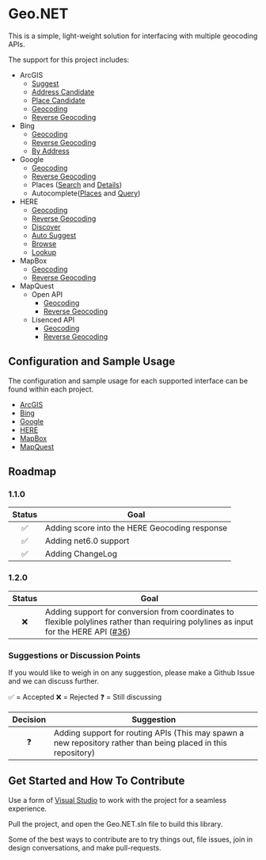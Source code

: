 # Geo.NET

This is a simple, light-weight solution for interfacing with multiple geocoding APIs.

The support for this project includes:

 - ArcGIS
	 - [Suggest](https://developers.arcgis.com/rest/geocode/api-reference/geocoding-suggest.htm)
	 - [Address Candidate](https://developers.arcgis.com/labs/rest/search-for-an-address/)
	 - [Place Candidate](https://developers.arcgis.com/labs/rest/find-places/)
	 - [Geocoding](https://developers.arcgis.com/rest/geocode/api-reference/geocoding-geocode-addresses.htm)
	 - [Reverse Geocoding](https://developers.arcgis.com/rest/geocode/api-reference/geocoding-reverse-geocode.htm)
 - Bing
	 - [Geocoding](https://docs.microsoft.com/en-us/bingmaps/rest-services/locations/find-a-location-by-query)
	 - [Reverse Geocoding](https://docs.microsoft.com/en-us/bingmaps/rest-services/locations/find-a-location-by-point)
	 - [By Address](https://docs.microsoft.com/en-us/bingmaps/rest-services/locations/find-a-location-by-address)
 - Google
	 - [Geocoding](https://developers.google.com/maps/documentation/geocoding/start)
	 - [Reverse Geocoding](https://developers.google.com/maps/documentation/geocoding/start)
	 - Places ([Search](https://developers.google.com/places/web-service/search) and [Details](https://developers.google.com/places/web-service/details))
	 - Autocomplete([Places](https://developers.google.com/places/web-service/autocomplete) and [Query](https://developers.google.com/places/web-service/query))
 - HERE
	 - [Geocoding](https://developer.here.com/documentation/geocoding-search-api/dev_guide/topics/endpoint-geocode-brief.html)
	 - [Reverse Geocoding](https://developer.here.com/documentation/geocoding-search-api/dev_guide/topics/endpoint-reverse-geocode-brief.html)
	 - [Discover](https://developer.here.com/documentation/geocoding-search-api/dev_guide/topics/endpoint-discover-brief.html)
	 - [Auto Suggest](https://developer.here.com/documentation/geocoding-search-api/dev_guide/topics/endpoint-autosuggest-brief.html)
	 - [Browse](https://developer.here.com/documentation/geocoding-search-api/dev_guide/topics/endpoint-browse-brief.html)
	 - [Lookup](https://developer.here.com/documentation/geocoding-search-api/dev_guide/topics/endpoint-lookup-brief.html)
 - MapBox
	 - [Geocoding](https://docs.mapbox.com/api/search/#forward-geocoding)
	 - [Reverse Geocoding](https://docs.mapbox.com/api/search/#reverse-geocoding)
 - MapQuest
	 - Open API
		 - [Geocoding](https://developer.mapquest.com/documentation/open/geocoding-api/)
		 - [Reverse Geocoding](https://developer.mapquest.com/documentation/open/geocoding-api/)
	 - Lisenced API
		 - [Geocoding](https://developer.mapquest.com/documentation/geocoding-api/address/get/)
		 - [Reverse Geocoding](https://developer.mapquest.com/documentation/geocoding-api/reverse/get/)


## Configuration and Sample Usage
The configuration and sample usage for each supported interface can be found within each project.

 - [ArcGIS](https://github.com/JustinCanton/Geo.NET/tree/master/src/Geo.ArcGIS)
 - [Bing](https://github.com/JustinCanton/Geo.NET/tree/master/src/Geo.Bing)
 - [Google](https://github.com/JustinCanton/Geo.NET/tree/master/src/Geo.Google)
 - [HERE](https://github.com/JustinCanton/Geo.NET/tree/master/src/Geo.Here)
 - [MapBox](https://github.com/JustinCanton/Geo.NET/tree/master/src/Geo.MapBox)
 - [MapQuest](https://github.com/JustinCanton/Geo.NET/tree/master/src/Geo.MapQuest)


## Roadmap

### 1.1.0
|Status|Goal|
|:--:|--|
|✅|Adding score into the HERE Geocoding response|
|✅|Adding net6.0 support|
|✅|Adding ChangeLog|


### 1.2.0
|Status|Goal|
|:--:|--|
|❌|Adding support for conversion from coordinates to flexible polylines rather than requiring polylines as input for the HERE API ([#36](https://github.com/JustinCanton/Geo.NET/issues/36))|


### Suggestions or Discussion Points
If you would like to weigh in on any suggestion, please make a Github Issue and we can discuss further.

✅ = Accepted
❌ = Rejected
❓ = Still discussing

|Decision|Suggestion|
|:--:|--|
|❓|Adding support for routing APIs (This may spawn a new repository rather than being placed in this repository)|


## Get Started and How To Contribute

Use a form of [Visual Studio](https://www.visualstudio.com/)  to work with the project for a seamless experience.

Pull the project, and open the Geo.NET.sln file to build this library.

Some of the best ways to contribute are to try things out, file issues, join in design conversations, and make pull-requests.
